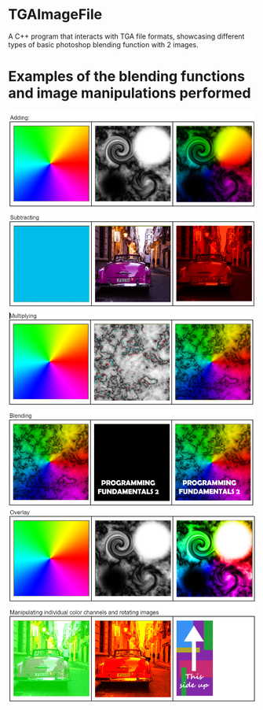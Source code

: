 # TGAImageFile
A C++ program that interacts with TGA file formats, showcasing different types of basic photoshop blending function with 2 images.

# Examples of the blending functions and image manipulations performed
![](images/TGARM1.png)
![](images/TGARM2.png)
![](images/TGARM3.png)

